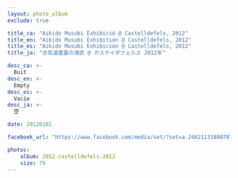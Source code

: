 ```yaml
---
layout: photo_album
exclude: true

title_ca: "Aikido Musubi Exhibició @ Castelldefels, 2012"
title_en: "Aikido Musubi Exhibition @ Castelldefels, 2012"
title_es: "Aikido Musubi Exhibición @ Castelldefels, 2012"
title_ja: "合気道産靈の演武 @ カステイダフェルス 2012年"

desc_ca: >-
  Buit
desc_en: >-
  Empty
desc_es: >-
  Vacío
desc_ja: >-
  空

date: 20120101

facebook_url: "https://www.facebook.com/media/set/?set=a.246211318807079"

photos:
    album: 2012-castelldefels-2012
    size: 79
---
```

